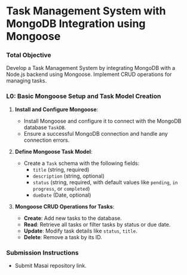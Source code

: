 # **Task Management System with MongoDB Integration using Mongoose**

### **Total Objective**  
Develop a Task Management System by integrating MongoDB with a Node.js backend using Mongoose. Implement CRUD operations for managing tasks.

### **L0: Basic Mongoose Setup and Task Model Creation**  

1. **Install and Configure Mongoose**:  
   - Install Mongoose and configure it to connect with the MongoDB database `TaskDB`.
   - Ensure a successful MongoDB connection and handle any connection errors.

2. **Define Mongoose Task Model**:  
   - Create a `Task` schema with the following fields:  
     - `title` (string, required)  
     - `description` (string, optional)  
     - `status` (string, required, with default values like `pending`, `in progress`, or `completed`)  
     - `dueDate` (Date, optional)  
    
3. **Mongoose CRUD Operations for Tasks**:  
   - **Create**: Add new tasks to the database.  
   - **Read**: Retrieve all tasks or filter tasks by status or due date.  
   - **Update**: Modify task details like `status`, `title`.
   - **Delete**: Remove a task by its ID.

### **Submission Instructions**  
- Submit Masai repository link.
